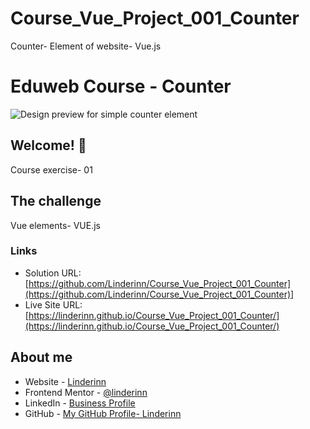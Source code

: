 # Course_Vue_Project_001_Counter
Counter- Element of website- Vue.js


# Eduweb Course - Counter

![Design preview for simple counter element](./design/desktop-preview.jpg)

## Welcome! 👋

Course exercise- 01

## The challenge

Vue elements- VUE.js

### Links

- Solution URL: [https://github.com/Linderinn/Course_Vue_Project_001_Counter](https://github.com/Linderinn/Course_Vue_Project_001_Counter)]
- Live Site URL: [https://linderinn.github.io/Course_Vue_Project_001_Counter/](https://linderinn.github.io/Course_Vue_Project_001_Counter/)


## About me

- Website - [Linderinn](http://project1309385.tilda.ws/studio)
- Frontend Mentor - [@linderinn](https://www.frontendmentor.io/profile/linderinn)
- LinkedIn - [Business Profile](https://www.linkedin.com/in/joanna-sibrecht/)
- GitHub - [My GitHub Profile- Linderinn](https://github.com/Linderinn/)
